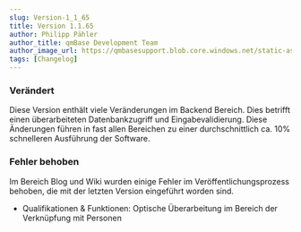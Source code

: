 ```yaml
---
slug: Version-1_1_65
title: Version 1.1.65
author: Philipp Pähler
author_title: qmBase Development Team
author_image_url: https://qmbasesupport.blob.core.windows.net/static-assets/img/persons/paehler_round.png
tags: [Changelog]
---
```

### Verändert

Diese Version enthält viele Veränderungen im Backend Bereich. Dies betrifft einen überarbeiteten Datenbankzugriff und Eingabevalidierung. Diese Änderungen führen in fast allen Bereichen zu einer durchschnittlich ca. 10% schnelleren Ausführung der Software.

### Fehler behoben

Im Bereich Blog und Wiki wurden einige Fehler im Veröffentlichungsprozess behoben, die mit der letzten Version eingeführt worden sind.

*   Qualifikationen & Funktionen: Optische Überarbeitung im Bereich der Verknüpfung mit Personen